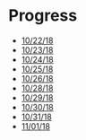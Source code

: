Progress
========

- [10/22/18](10-22.md)
- [10/23/18](10-23.md)
- [10/24/18](10-24.md)
- [10/25/18](10-25.md)
- [10/26/18](10-26.md)
- [10/28/18](10-28.md)
- [10/29/18](10-29.md)
- [10/30/18](10-30.md)
- [10/31/18](10-31.md)
- [11/01/18](11-1.md)
